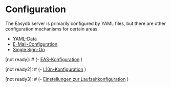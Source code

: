 # Configuration

The Easydb server is primarily configured by YAML files, but there are other configuration mechanisms for certain areas.

- [YAML-Data](./sysadmin/konfiguration/yaml/yaml.md)
- [E-Mail-Configuration](./sysadmin/konfiguration/email/email.md)
- [Single Sign-On](./sysadmin/konfiguration/sso/sso.md)


[not ready]: # (- [EAS-Konfiguration](./sysadmin/konfiguration/eas/eas.md)  )

[not ready2]: # (- [L10n-Konfiguration](./sysadmin/konfiguration/l10n/l10n.md)  )

[not ready3]: # (- [Einstellungen zur Laufzeitkonfiguration](./sysadmin/konfiguration/baseconfig/baseconfig.md)  )

